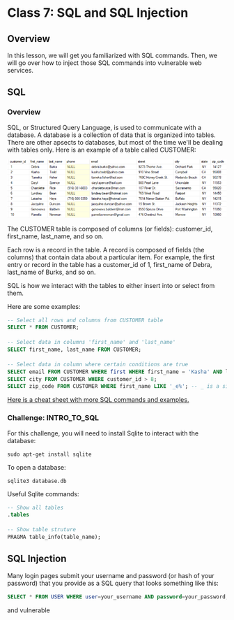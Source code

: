 # Class 7: SQL and SQL Injection

## Overview
In this lesson, we will get you familiarized with SQL commands. Then, we will go over how to inject those SQL commands into vulnerable web services.

## SQL

### Overview
SQL, or Structured Query Language, is used to communicate with a database. A database is a collection of data that is organized into tables. There are other apsects to databases, but most of the time we'll be dealing with tables only. Here is an example of a table called CUSTOMER:

![sql_table](images/sql_table.png)

The CUSTOMER table is composed of columns (or fields): customer\_id, first\_name, last_name, and so on.

Each row is a record in the table. A record is composed of fields (the columns) that contain data about a particular item. For example, the first entry or record in the table has a customer\_id of 1, first\_name of Debra, last\_name of Burks, and so on.

SQL is how we interact with the tables to either insert into or select from them.

Here are some examples:
```sql
-- Select all rows and columns from CUSTOMER table
SELECT * FROM CUSTOMER;

-- Select data in columns 'first_name' and 'last_name'
SELECT first_name, last_name FROM CUSTOMER; 

-- Select data in column where certain conditions are true
SELECT email FROM CUSTOMER WHERE first WHERE first_name = 'Kasha' AND last_name = 'Todd'; 
SELECT city FROM CUSTOMER WHERE customer_id > 8;
SELECT zip_code FROM CUSTOMER WHERE first_name LIKE '_e%'; -- _ is a single character; % is zero or more characters
```

[Here is a cheat sheet with more SQL commands and examples.](http://www.sqltutorial.org/sql-cheat-sheet/)

### Challenge: INTRO_TO_SQL
For this challenge, you will need to install Sqlite to interact with the database:
```shell
sudo apt-get install sqlite
```

To open a database:
```shell
sqlite3 database.db
```

Useful Sqlite commands:
```sql
-- Show all tables
.tables

-- Show table struture
PRAGMA table_info(table_name);
```

## SQL Injection
Many login pages submit your username and password (or hash of your password) that you provide as a SQL query that looks something like this:
```sql
SELECT * FROM USER WHERE user=your_username AND password=your_password;
```
and vulnerable
